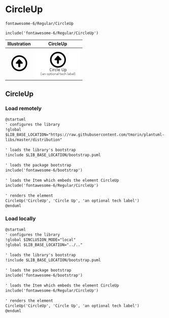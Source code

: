 # CircleUp


```text
fontawesome-6/Regular/CircleUp
```

```text
include('fontawesome-6/Regular/CircleUp')
```



| Illustration | CircleUp |
| :---: | :---: |
| ![illustration for Illustration](../../fontawesome-6/Regular/CircleUp.png) | ![illustration for CircleUp](../../fontawesome-6/Regular/CircleUp.Local.png) |




## CircleUp

### Load remotely
```plantuml
@startuml
' configures the library
!global $LIB_BASE_LOCATION="https://raw.githubusercontent.com/tmorin/plantuml-libs/master/distribution"

' loads the library's bootstrap
!include $LIB_BASE_LOCATION/bootstrap.puml

' loads the package bootstrap
include('fontawesome-6/bootstrap')

' loads the Item which embeds the element CircleUp
include('fontawesome-6/Regular/CircleUp')

' renders the element
CircleUp('CircleUp', 'Circle Up', 'an optional tech label')
@enduml
```

### Load locally
```plantuml
@startuml
' configures the library
!global $INCLUSION_MODE="local"
!global $LIB_BASE_LOCATION="../.."

' loads the library's bootstrap
!include $LIB_BASE_LOCATION/bootstrap.puml

' loads the package bootstrap
include('fontawesome-6/bootstrap')

' loads the Item which embeds the element CircleUp
include('fontawesome-6/Regular/CircleUp')

' renders the element
CircleUp('CircleUp', 'Circle Up', 'an optional tech label')
@enduml
```

